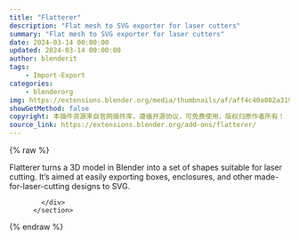 ```yaml
---
title: "Flatterer"
description: "Flat mesh to SVG exporter for laser cutters"
summary: "Flat mesh to SVG exporter for laser cutters"
date: 2024-03-14 00:00:00
updated: 2024-03-14 00:00:00
author: blenderit
tags: 
    - Import-Export
categories:
    - blenderorg
img: https://extensions.blender.org/media/thumbnails/af/aff4c40a802a319b0cd23ffbba7f386467fa54ec49658e4ac761aa18e4793f95_640x360.webp
showGetMethod: false
copyright: 本插件资源来自官网插件库，遵循开源协议，可免费使用，版权归原作者所有！
source_link: https://extensions.blender.org/add-ons/flatterer/
---
```


{% raw %}
<section id="about" class="mt-3">
            <div class="box style-rich-text">
              <p>Flatterer turns a 3D model in Blender into a set of shapes suitable for laser cutting. It’s aimed at easily exporting boxes, enclosures, and other made-for-laser-cutting designs to SVG.</p>

            </div>
          </section>
<div style="display: none">blenderorg</div>
{% endraw %}